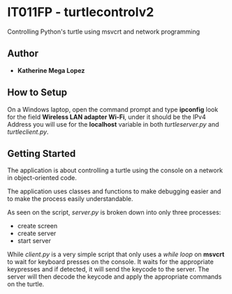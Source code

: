 # IT011FP - turtlecontrolv2

Controlling Python's turtle using msvcrt and network programming

## Author
* **Katherine Mega Lopez**

## How to Setup
On a Windows laptop, open the command prompt and type **ipconfig** look for the field **Wireless LAN adapter Wi-Fi**, under it should be the IPv4 Address you will use for the **localhost** variable in both *turtleserver.py* and *turtleclient.py*.

## Getting Started
The application is about controlling a turtle using the console on a network in object-oriented code.

The application uses classes and functions to make debugging easier and to make the process easily understandable.

As seen on the script, *server.py* is broken down into only three processes:
* create screen
* create server
* start server

While *client.py* is a very simple script that only uses a *while loop* on **msvcrt** to wait for keyboard presses on the console. It waits for the appropriate keypresses and if detected, it will send the keycode to the server. The server will then decode the keycode and apply the appropriate commands on the turtle.
